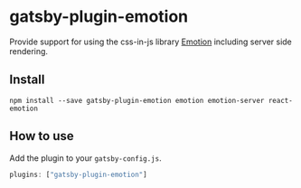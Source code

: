 # gatsby-plugin-emotion

Provide support for using the css-in-js library
[Emotion](https://github.com/emotion-js/emotion) including server side
rendering.

## Install

```
npm install --save gatsby-plugin-emotion emotion emotion-server react-emotion
```

## How to use

Add the plugin to your `gatsby-config.js`.

```js
plugins: ["gatsby-plugin-emotion"]
```
